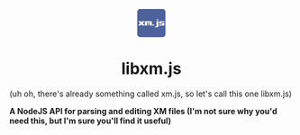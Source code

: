 <p align="center"><img src="assets/xmjs_logo.png" width="50px" height="50px" align="center" style="border-radius:5px"></p>
<h1 align="center">libxm.js</h1>

(uh oh, there's already something called xm.js, so let's call this one libxm.js)

**A NodeJS API for parsing and editing XM files (I'm not sure why you'd need this, but I'm sure you'll find it useful)**
